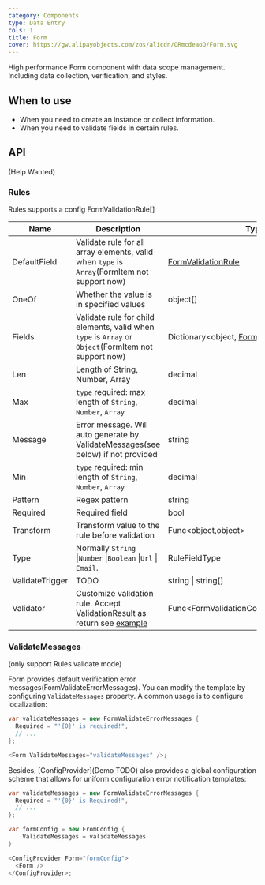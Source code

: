 ```yaml
---
category: Components
type: Data Entry
cols: 1
title: Form
cover: https://gw.alipayobjects.com/zos/alicdn/ORmcdeaoO/Form.svg
---
```


High performance Form component with data scope management. Including data collection, verification, and styles.

## When to use

- When you need to create an instance or collect information.
- When you need to validate fields in certain rules.

## API
(Help Wanted)


### Rules
Rules supports a config FormValidationRule[]

| Name | Description | Type |
| --- | --- | --- |
| DefaultField | Validate rule for all array elements, valid when `type` is `Array`(FormItem not support now) | [FormValidationRule](en-US/components/form#Rule) |
| OneOf | Whether the value is in specified values | object\[] |
| Fields | Validate rule for child elements, valid when `type` is `Array` or `Object`(FormItem not support now) | Dictionary&lt;object, [FormValidationRule](en-US/components/form#Rule)> |
| Len | Length of String, Number, Array | decimal |
| Max | `type` required: max length of `String`, `Number`, `Array` | decimal |
| Message | Error message. Will auto generate by ValidateMessages(see below) if not provided | string |
| Min | `type` required: min length of `String`, `Number`, `Array` | decimal |
| Pattern | Regex pattern | string |
| Required | Required field | bool |
| Transform | Transform value to the rule before validation | Func&lt;object,object> |
| Type | Normally `String` \|`Number` \|`Boolean` \|`Url` \| `Email`. | RuleFieldType |
| ValidateTrigger | TODO | string \| string\[] |
| Validator |Customize validation rule. Accept ValidationResult as return see [example](en-US/components/form#components-form-demo-dynamic-rule) | Func&lt;FormValidationContext,ValidationResult> |


### ValidateMessages
(only support Rules validate mode)

Form provides default verification error messages(FormValidateErrorMessages). You can modify the template by configuring `ValidateMessages` property. A common usage is to configure localization:

```csharp
var validateMessages = new FormValidateErrorMessages {
  Required = "'{0}' is required!",
  // ...
};

<Form ValidateMessages="validateMessages" />;
```

Besides, [ConfigProvider](Demo TODO) also provides a global configuration scheme that allows for uniform configuration error notification templates:

```csharp
var validateMessages = new FormValidateErrorMessages {
  Required = "'{0}' is Required!",
  // ...
};

var formConfig = new FromConfig {
    ValidateMessages = validateMessages
}

<ConfigProvider Form="formConfig">
  <Form />
</ConfigProvider>;
```

<style>
.code-box-demo .ant-form:not(.ant-form-inline):not(.ant-form-vertical) {
  max-width: 600px;
}
.markdown.api-container table td:nth-of-type(4) {
  white-space: nowrap;
  word-wrap: break-word;
}
</style>

<style>
  .site-form-item-icon {
    color: rgba(0, 0, 0, 0.25);
  }
  [data-theme="dark"] .site-form-item-icon {
    color: rgba(255,255,255,.3);
  }
</style>
